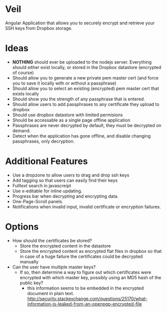 Veil
====

Angular Application that allows you to securely encrypt and retrieve your SSH keys from Dropbox storage. 

Ideas
====

- __NOTHING__ should ever be uploaded to the nodejs server. Everything should either exist locally, or stored in the Dropbox datastore (encrypted of course)
- Should allow you to generate a new private pem master cert (and force you to save it locally with or without a passphrase)
- Should allow you to select an existing (encrypted) pem master cert that exists locally
- Should show you the strength of any passphrase that is entered. 
- Should allow users to add passphrases to any certificate they upload to dropbox
- Should use dropbox datastore with limited permisions
- Should be accessable as a single page offline application
- Passphrases are never decrypted by default, they must be decrypted on demand.
- Detect when the application has gone offline, and disable changing passphrases, only decryption.

Additional Features
====

- Use a dropzone to allow users to drag and drop ssh keys
- Add tagging so that users can easily find their keys
- Fulltext search in javascreipt
- Use x-editable for inline updating.
- Progress bar when decrypting and encrypting data.
- One-Page-Scroll panels.
- Notifications when invalid input, invalid certificate or encryption failures.


Options
====

- How should the certificates be stored? 
  - Store the encrypted content in the datastore
  - Store the encrypted content as encrypted flat files in dropbox so that in case of a huge failure the certificates could be decrypted manually
- Can the user have multiple master keys?
  - If so, then determine a way to figure out which certificates were encrypted with which master key, possibly using an MD5 hash of the public key?
    - this information seems to be embedded in the encrypted document in plain text. http://security.stackexchange.com/questions/25170/what-information-is-leaked-from-an-openpgp-encrypted-file
